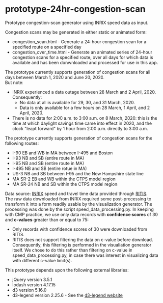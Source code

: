 # prototype-24hr-congestion-scan
Prototype congestion-scan generator using INRIX speed data as input. 

Congestion scans may be generated in either static or animated form:
* congestion_scan.html - Generate a 24-hour congestion scan for a specified route on a specified day
* congestion_over_time.html - Generate an animated series of 24-hour congestion scans for a specified route,
over all days for which data is available and has been donwnloaded and processed for use in this app.

The prototype currently supports generation of congestion scans for all days between
March 1, 2020 and June 20, 2020.  
But note:
* INRIX experienced a data outage between 28 March and 2 April, 2020. Consequently:
    * No data at all is available for 29, 30, and 31 March, 2020.
	* Data is only available for a few hours on 28 March, 1 April, and 2 April, 2020.
* There is no data for 2:00 a.m. to 3:00 a.m. on 8 March, 2020: this is the time at which
daylight savings time came into effect in 2020, and the clock "leapt forward" by 1 hour from 2:00 a.m. directly to 3:00 a.m.

The prototype currently supports generation of congestion scans for the following routes:
* I-90 EB and WB in MA between I-495 and Boston
* I-93 NB and SB (entire route in MA)
* I-95 NB and SB (entire route in MA)
* I-495 NB and SB (entire rotue in MA)
* US-3 NB and SB between I-95 and the New Hampshire state line
* MA SR-2 EB and WB within the CTPS model region
* MA SR-24 NB and SB within the CTPS model region

Data source: [INRIX](https://inrix.com) speed and travel time data provided through [RITIS](https://ritis.org).   
The raw data downloaded from INRIX required some post-processing to transform it into a form readily usable 
by the visualization generator. The processing was done by the script speed_data_processing.py.
In keeping with CMP practice, we use only data records with __confidence scores__ of 30 and __c-values__ greater than or equal to 75:
* Only records with confidence scores of 30 were downloaded from RITIS. 
* RITIS does not support filtering the data on c-value before download. Consequently, this filtering is performed in the visualiation
generator itself. We chose to do this rather than filtering on c-value in speed_data_processing.py, in case there was interest
in visualizing data with different c-value limit(s).

This prototype depends upon the following external libraries:
* jQuery version 3.5.1
* lodash version 4.17.15
* d3 version 5.16.0
* d3-legend version 2.25.6 - See the [d3-legend website](https://d3-legend.susielu.com/)
